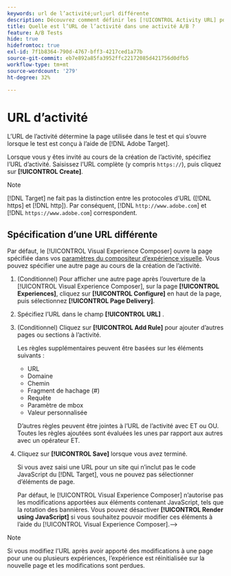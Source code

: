 ```yaml
---
keywords: url de l’activité;url;url différente
description: Découvrez comment définir les [!UICONTROL Activity URL] pour définir des pages de test et garantir une conception de test précise.
title: Quelle est l’URL de l’activité dans une activité A/B ?
feature: A/B Tests
hide: true
hidefromtoc: true
exl-id: 7f1b8364-790d-4767-bff3-4217ced1a77b
source-git-commit: eb7e892a85fa3952ffc22172085d421756d0dfb5
workflow-type: tm+mt
source-wordcount: '279'
ht-degree: 32%

---
```


# URL d’activité

L’URL de l’activité détermine la page utilisée dans le test et qui s’ouvre lorsque le test est conçu à l’aide de [!DNL Adobe Target].

Lorsque vous y êtes invité au cours de la création de l’activité, spécifiez l’URL d’activité. Saisissez l’URL complète (y compris `https://`), puis cliquez sur **[!UICONTROL Create]**.

>[!NOTE]
>
>[!DNL Target] ne fait pas la distinction entre les protocoles d’URL ([!DNL https] et [!DNL http]). Par conséquent, [!DNL `http://www.adobe.com`] et [!DNL `https://www.adobe.com`] correspondent.

## Spécification d’une URL différente

Par défaut, le [!UICONTROL Visual Experience Composer] ouvre la page spécifiée dans vos [paramètres du compositeur d’expérience visuelle](/help/main/administrating-target/visual-experience-composer-set-up.md). Vous pouvez spécifier une autre page au cours de la création de l’activité.

1. (Conditionnel) Pour afficher une autre page après l’ouverture de la [!UICONTROL Visual Experience Composer], sur la page **[!UICONTROL Experiences]**, cliquez sur **[!UICONTROL Configure]** en haut de la page, puis sélectionnez **[!UICONTROL Page Delivery]**.

1. Spécifiez l’URL dans le champ **[!UICONTROL URL]** .

1. (Conditionnel) Cliquez sur **[!UICONTROL Add Rule]** pour ajouter d’autres pages ou sections à l’activité.

   Les règles supplémentaires peuvent être basées sur les éléments suivants :

   * URL
   * Domaine
   * Chemin
   * Fragment de hachage (#)
   * Requête
   * Paramètre de mbox
   * Valeur personnalisée

   D’autres règles peuvent être jointes à l’URL de l’activité avec ET ou OU. Toutes les règles ajoutées sont évaluées les unes par rapport aux autres avec un opérateur ET.

1. Cliquez sur **[!UICONTROL Save]** lorsque vous avez terminé.

   Si vous avez saisi une URL pour un site qui n’inclut pas le code JavaScript du [!DNL Target], vous ne pouvez pas sélectionner d’éléments de page.

   Par défaut, le [!UICONTROL Visual Experience Composer] n’autorise pas les modifications apportées aux éléments contenant JavaScript, tels que la rotation des bannières. Vous pouvez désactiver **[!UICONTROL Render using JavaScript]** si vous souhaitez pouvoir modifier ces éléments à l’aide du [!UICONTROL Visual Experience Composer].—>

>[!NOTE]
>
>Si vous modifiez l’URL après avoir apporté des modifications à une page pour une ou plusieurs expériences, l’expérience est réinitialisée sur la nouvelle page et les modifications sont perdues.
